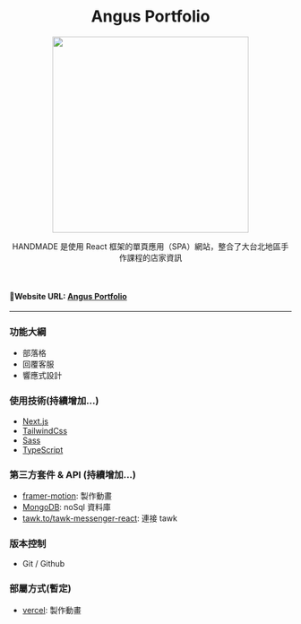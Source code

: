 <h1 align="center">Angus Portfolio
</h1>


<div align="center">
  <img width="350" src="https://i.imgur.com/Ehe9Cqg.png
">

 HANDMADE 是使用 React 框架的單頁應用（SPA）網站，整合了大台北地區手作課程的店家資訊
</div>
 <br>


#### 🔗Website URL: <a href="https://portfolio-git-develop-angushyx.vercel.app/"><strong>Angus Portfolio</strong></a>



<hr>

### 功能大綱

- 部落格
- 回覆客服
- 響應式設計


### 使用技術(持續增加...)
- [Next.js](https://nextjs.org/)
- [TailwindCss](https://tailwindcss.com/)
- [Sass](https://sass-lang.com/)
- [TypeScript](https://www.typescriptlang.org/)


### 第三方套件 & API (持續增加...)

- [framer-motion](https://www.framer.com/motion/): 製作動畫
- [MongoDB](https://www.mongodb.com/): noSql 資料庫
- [tawk.to/tawk-messenger-react](https://www.mongodb.com/): 連接 tawk
<!-- - [CKEditor](https://ckeditor.com/ckeditor-5/): 部落格新增與修改功能 
- [sweetalert2](https://sweetalert2.github.io/#input-types): 客製化 pop 訊息 
- [formik & yup ](https://formik.org/docs/guides/validation): 表單驗證 
- [swiperjs](https://swiperjs.com/demos): 輪播動畫
- [moment.js](https://github.com/moment/moment/): 轉換日期格式
- [Google calendar API](https://developers.google.com/calendar/api): 將預約手作課程加入個人 Google 行事曆中
- [Gmail Api](https://developers.google.com/gmail/api): 送出驗證信以及訂單成立通知
- [TapPay 金流](https://www.tappaysdk.com/zh/): 多元支付 -->

### 版本控制

- Git / Github
### 部屬方式(暫定)

- [vercel](https://vercel.com/): 製作動畫




